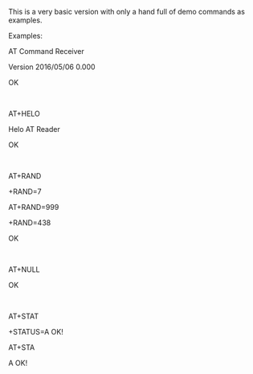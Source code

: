 This is a very basic version with only a hand full of demo commands as examples.


Examples:

AT Command Receiver

Version 2016/05/06 0.000

OK

&nbsp;

AT+HELO

Helo AT Reader

OK

&nbsp;


AT+RAND

+RAND=7

AT+RAND=999

+RAND=438

OK

&nbsp;


AT+NULL

OK

&nbsp;


AT+STAT

+STATUS=A OK!

AT+STA

A OK!
